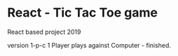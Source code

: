# React - Tic Tac Toe game
React based project 2019

version 1-p-c
1 Player plays against Computer - finished.

